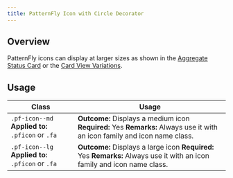 ```yaml
---
title: PatternFly Icon with Circle Decorator
---
```


## Overview

PatternFly icons can display at larger sizes as shown in the [Aggregate Status Card](http://www.patternfly.org/pattern-library/cards/aggregate-status-card/#/api) or the [Card View Variations](http://www.patternfly.org/pattern-library/content-views/card-view/#/api).


## Usage

| Class | Usage |
| -- | -- |
| `.pf-icon--md` **Applied to:** `.pficon` or `.fa` |  **Outcome:** Displays a medium icon  **Required:** Yes **Remarks:** Always use it with an icon family and icon name class. |
| `.pf-icon--lg` **Applied to:** `.pficon` or `.fa` |  **Outcome:** Displays a large icon  **Required:** Yes **Remarks:** Always use it with an icon family and icon name class. |
